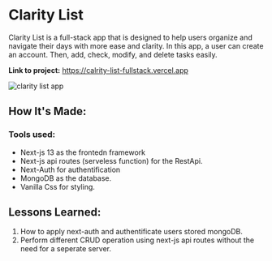 # Clarity List
Clarity List is a full-stack app that is designed to help users organize and navigate their days with more ease and clarity. In this app, a user can create an account. Then, add, check, modify, and delete tasks easily.

**Link to project:** https://calrity-list-fullstack.vercel.app

![clarity list app](https://ik.imagekit.io/fgnrlp6iw/clarity.PNG?updatedAt=1692272600194)

## How It's Made:

### Tools used:

* Next-js 13 as the frontedn framework
* Next-js api routes (serveless function) for the RestApi.
* Next-Auth for authentification
* MongoDB as the database.
* Vanilla Css for styling.

## Lessons Learned:
1. How to apply next-auth and authentificate users stored mongoDB.
2. Perform different CRUD operation using next-js api routes without the need for a seperate server.


